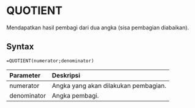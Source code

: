 # QUOTIENT

Mendapatkan hasil pembagi dari dua angka \(sisa pembagian diabaikan\).

## Syntax

```text
=QUOTIENT(numerator;denominator)
```

| Parameter | Deskripsi |
| :--- | :--- |
| numerator | Angka yang akan dilakukan pembagian. |
| denominator | Angka pembagi. |

